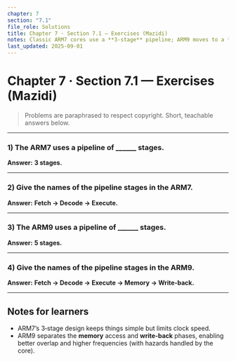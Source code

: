 ```yaml
---
chapter: 7
section: "7.1"
file_role: Solutions
title: Chapter 7 · Section 7.1 — Exercises (Mazidi)
notes: Classic ARM7 cores use a **3‑stage** pipeline; ARM9 moves to a **5‑stage** pipeline that separates memory and write‑back for higher throughput.
last_updated: 2025-09-01
---
```



# Chapter 7 · Section 7.1 — Exercises (Mazidi)

> Problems are paraphrased to respect copyright. Short, teachable answers below.

---

### 1) The **ARM7** uses a pipeline of ______ stages.  
**Answer:** **3 stages.**

---

### 2) Give the names of the pipeline stages in the **ARM7**.  
**Answer:** **Fetch → Decode → Execute.**

---

### 3) The **ARM9** uses a pipeline of ______ stages.  
**Answer:** **5 stages.**

---

### 4) Give the names of the pipeline stages in the **ARM9**.  
**Answer:** **Fetch → Decode → Execute → Memory → Write‑back.**

---

## Notes for learners
- ARM7’s 3‑stage design keeps things simple but limits clock speed.  
- ARM9 separates the **memory** access and **write‑back** phases, enabling better overlap and higher frequencies (with hazards handled by the core).
